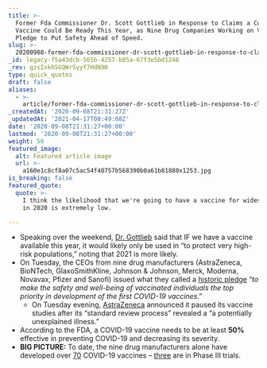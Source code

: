 ```yaml
---
title: >-
  Former Fda Commissioner Dr. Scott Gottlieb in Response to Claims a Covid-19
  Vaccine Could Be Ready This Year, as Nine Drug Companies Working on Vaccines
  Pledge to Put Safety Ahead of Speed.
slug: >-
  20200908-former-fda-commissioner-dr-scott-gottlieb-in-response-to-claims-a-covid-19-vaccine-could-be-ready-this-year-perhaps-by-election-day-as-nine-drug-companies-working-on-vaccines-pledge-to-put-safety-f
_id: legacy-f5a43dcb-565b-4257-b85a-67f3e5bd1248
_rev: gzsIxkhSGQWrSyyf7HdN90
type: quick_quotes
draft: false
aliases:
  - >-
    article/former-fda-commissioner-dr-scott-gottlieb-in-response-to-claims-a-covid-19-vaccine-could-be-ready-this-year-perhaps-by-election-day-as-nine-drug-companies-working-on-vaccines-pledge-to-put-safety-f/
_createdAt: '2020-09-08T21:31:27Z'
_updatedAt: '2021-04-17T08:49:08Z'
date: '2020-09-08T21:31:27+00:00'
lastmod: '2020-09-08T21:31:27+00:00'
weight: 50
featured_image:
  alt: Featured article image
  url: >-
    a160e1c8cf8a07c5ac54f40757b568390b0a61b81880x1253.jpg
is_breaking: false
featured_quote:
  quote: >-
    I think the likelihood that we're going to have a vaccine for widespread use
    in 2020 is extremely low.

---
```

* Speaking over the weekend, [Dr. Gottlieb](https://www.cbsnews.com/news/transcript-scott-gottlieb-discusses-coronavirus-on-face-the-nation-september-6-2020/) said that IF we have a vaccine available this year, it would likely only be used in “to protect very high-risk populations,” noting that 2021 is more likely.
* On Tuesday, the CEOs from nine drug manufacturers (AstraZeneca, BioNTech, GlaxoSmithKline, Johnson & Johnson, Merck, Moderna, Novavax, Pfizer and Sanofi) issued what they called a [historic pledge](https://www.pfizer.com/news/press-release/press-release-detail/biopharma-leaders-unite-stand-science) “_to make the safety and well-being of vaccinated individuals the top priority in development of the first COVID-19 vaccines_.”
  * On Tuesday evening, [AstraZeneca](https://apnews.com/4239b8c69ba4b3703b2ca8c77810bf07) announced it paused its vaccine studies after its “standard review process” revealed a “a potentially unexplained illness.”
* According to the FDA, a COVID-19 vaccine needs to be at least **50%** effective in preventing COVID-19 and decreasing its severity.
* **BIG PICTURE:** To date, the nine drug manufacturers alone have developed over [70](https://www.pfizer.com/news/press-release/press-release-detail/biopharma-leaders-unite-stand-science) COVID-19 vaccines – [three](https://www.nytimes.com/interactive/2020/science/coronavirus-vaccine-tracker.html) are in Phase III trials.